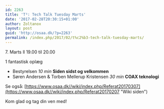 ```yaml
---
id: 2263
title: 'T³: Tech Talk Tuesday Marts'
date: '2017-02-28T20:30:15+01:00'
author: Zoltanox
layout: post
guid: 'http://osaa.dk/?p=2263'
permalink: /index.php/2017/02/t%c2%b3-tech-talk-tuesday-marts/
---
```


7\. Marts ll 19.00 til 20.00

1 fantastisk oplæg

- Bestyrelsen *10 min* **Siden sidst og velkommen**
- Søren Andersen &amp; Torben Mellerup Kristensen *30 min* **COAX teknologi**

Se også: [https://www.osaa.dk//wiki/index.php/Referat20170307](https://www.osaa.dk//wiki/index.php/Referat20170207 "Wiki siden")

Kom glad og tag din ven med!